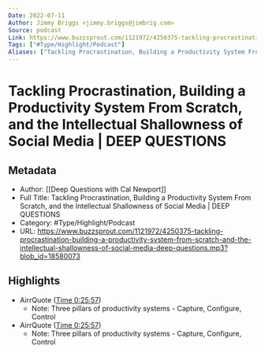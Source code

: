 ```yaml
---
Date: 2022-07-11
Author: Jimmy Briggs <jimmy.briggs@jimbrig.com>
Source: podcast
Link: https://www.buzzsprout.com/1121972/4250375-tackling-procrastination-building-a-productivity-system-from-scratch-and-the-intellectual-shallowness-of-social-media-deep-questions.mp3?blob_id=18580073
Tags: ["#Type/Highlight/Podcast"]
Aliases: ["Tackling Procrastination, Building a Productivity System From Scratch, and the Intellectual Shallowness of Social Media | DEEP QUESTIONS", "Tackling Procrastination, Building a Productivity System From Scratch, and the Intellectual Shallowness of Social Media | DEEP QUESTIONS"]
---
```

# Tackling Procrastination, Building a Productivity System From Scratch, and the Intellectual Shallowness of Social Media | DEEP QUESTIONS

## Metadata
- Author: [[Deep Questions with Cal Newport]]
- Full Title: Tackling Procrastination, Building a Productivity System From Scratch, and the Intellectual Shallowness of Social Media | DEEP QUESTIONS
- Category: #Type/Highlight/Podcast
- URL: https://www.buzzsprout.com/1121972/4250375-tackling-procrastination-building-a-productivity-system-from-scratch-and-the-intellectual-shallowness-of-social-media-deep-questions.mp3?blob_id=18580073

## Highlights
- AirrQuote ([Time 0:25:57](https://www.airr.io/quote/5f37248fa7c7e007a599a886))
    - Note: Three pillars of productivity systems - Capture, Configure, Control
- AirrQuote ([Time 0:25:57](https://www.airr.io/quote/5f0426a7d1e72cded79035d5))
    - Note: Three pillars of productivity systems - Capture, Configure, Control
